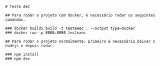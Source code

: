     # Teste AeC

    ## Para rodar o projeto com docker, é necessário rodar os seguintes comandos.

    ### docker buildx build -t testeaec . --output type=docker
    ### docker run -p 8000:8000 testeaec

    ## Para rodar o projeto normalmente, primeiro é necessário baixar o nodejs e depois rodar.

    ### npm install
    ### npm dev